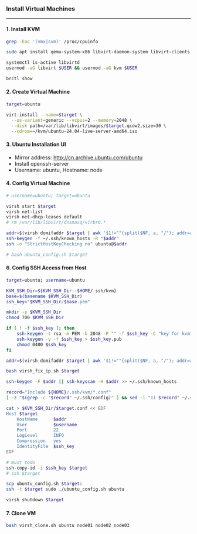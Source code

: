 ### Install Virtual Machines
---

#### 1. Install KVM
```bash
grep -Eoc '(vmx|svm)' /proc/cpuinfo

sudo apt install qemu-system-x86 libvirt-daemon-system libvirt-clients bridge-utils virtinst virt-manager

systemctl is-active libvirtd
usermod -aG libvirt $USER && usermod -aG kvm $USER

brctl show
```

#### 2. Create Virtual Machine
```bash
target=ubuntu

virt-install --name=$target \
  --os-variant=generic --vcpus=2 --memory=2048 \
  --disk path=/var/lib/libvirt/images/$target.qcow2,size=30 \
  --cdrom=~/kvm/ubuntu-24.04-live-server-amd64.iso
```

#### 3. Ubuntu Installation UI
- Mirror address: http://cn.archive.ubuntu.com/ubuntu
- Install openssh-server
- Username: ubuntu, Hostname: node

#### 4. Config Virtual Machine
```bash
# username=ubuntu; target=ubuntu

virsh start $target
virsh net-list
virsh net-dhcp-leases default
# rm /var/lib/libvirt/dnsmasq/virbr0.*

addr=$(virsh domifaddr $target | awk '$1!=""{split($NF, a, "/"); addr=a[1]} END{print addr}')
ssh-keygen -f ~/.ssh/known_hosts -R "$addr"
ssh -o "StrictHostKeyChecking no" ubuntu@$addr

# bash ubuntu_config.sh $target
```

#### 6. Config SSH Access from Host
```bash
target=ubuntu; username=ubuntu

KVM_SSH_Dir=${KVM_SSH_Dir:-$HOME/.ssh/kvm}
base=$(basename $KVM_SSH_Dir)
ssh_key="$KVM_SSH_Dir/$base.pem"

mkdir -p $KVM_SSH_Dir
chmod 700 $KVM_SSH_Dir

if [ ! -f $ssh_key ]; then
    ssh-keygen -t rsa -m PEM -b 2048 -P "" -f $ssh_key -C "key for kvm"
    ssh-keygen -y -f $ssh_key > $ssh_key.pub
    chmod 0400 $ssh_key
fi

addr=$(virsh domifaddr $target | awk '$1!=""{split($NF, a, "/"); addr=a[1]} END{print addr}')

bash virsh_fix_ip.sh $target

ssh-keygen -F $addr || ssh-keyscan -H $addr >> ~/.ssh/known_hosts

record="Include ${HOME}/.ssh/kvm/*.conf"
[ -z "$(grep -c "$record" ~/.ssh/config)" ] && sed -i "1i $record" ~/.ssh/config

cat > $KVM_SSH_Dir/$target.conf << EOF
Host $target
    HostName      $addr
    User          $username
    Port          22
    LogLevel      INFO
    Compression   yes
    IdentityFile  $ssh_key
EOF

# must todo
ssh-copy-id -i $ssh_key $target
# ssh $target

scp ubuntu_config.sh $target:
ssh -t $target sudo ./ubuntu_config.sh ubuntu

virsh shutdown $target
```

#### 7. Clone VM
```bash
bash virsh_clone.sh ubuntu node01 node02 node03
```

